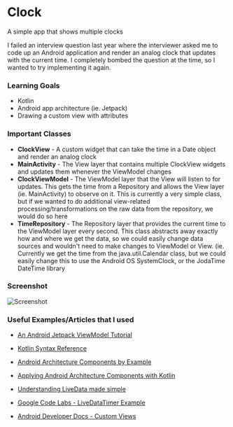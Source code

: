 # Clock
A simple app that shows multiple clocks

I failed an interview question last year where the interviewer asked me to code up an Android application and render an analog clock that updates with the current time. I completely bombed the question at the time, so I wanted to try implementing it again.

### Learning Goals
- Kotlin
- Android app architecture (ie. Jetpack)
- Drawing a custom view with attributes

### Important Classes
- __ClockView__ - A custom widget that can take the time in a Date object and render an analog clock
- __MainActivity__ - The View layer that contains multiple ClockView widgets and updates them whenever the ViewModel changes
- __ClockViewModel__ - The ViewModel layer that the View will listen to for updates. This gets the time from a Repository and allows the View layer (ie. MainActivity) to observe on it. This is currently a very simple class, but if we wanted to do additional view-related processing/transformations on the raw data from the repository, we would do so here
- __TimeRepository__ - The Repository layer that provides the current time to the ViewModel layer every second. This class abstracts away exactly how and where we get the data, so we could easily change data sources and wouldn't need to make changes to ViewModel or View. (ie. Currently we get the time from the java.util.Calendar class, but we could easily change this to use the Android OS SystemClock, or the JodaTime DateTime library

### Screenshot
![Screenshot](https://media.giphy.com/media/hV0hCET0wUJn5Q1Za0/200w_d.gif)

### Useful Examples/Articles that I used

- [An Android Jetpack ViewModel Tutorial](https://www.techotopia.com/index.php/An_Android_Jetpack_ViewModel_Tutorial)

- [Kotlin Syntax Reference](https://kotlinlang.org/docs/reference/basic-syntax.html)

- [Android Architecture Components by Example](https://proandroiddev.com/architecture-components-modelview-livedata-33d20bdcc4e9?gi=dfd695f819ef)

- [Applying Android Architecture Components with Kotlin](https://android.jlelse.eu/applying-android-architecture-components-with-kotlin-bfadb8399521?gi=4f2ae96bb35c)

- [Understanding LiveData made simple](https://medium.com/@elye.project/understanding-live-data-made-simple-a820fcd7b4d0)

- [Google Code Labs - LiveDataTimer Example](https://github.com/googlecodelabs/android-lifecycles/blob/master/app/src/main/java/com/example/android/lifecycles/step3_solution/LiveDataTimerViewModel.java)

- [Android Developer Docs - Custom Views](https://developer.android.com/training/custom-views/create-view)


